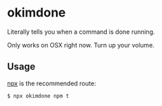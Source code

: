 # okimdone

Literally tells you when a command is done running.

Only works on OSX right now. Turn up your volume.

## Usage

[npx](https://npm.im/npx) is the recommended route:

```
$ npx okimdone npm t
```
